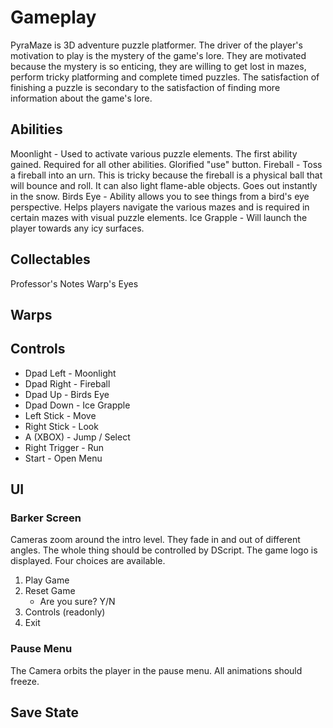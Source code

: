 # Gameplay

PyraMaze is 3D adventure puzzle platformer. The driver of the player's motivation to play is the mystery of the game's lore. They are motivated because the mystery is so enticing, they are willing to get lost in mazes, perform tricky platforming and complete timed puzzles. The satisfaction of finishing a puzzle is secondary to the satisfaction of finding more information about the game's lore. 

## Abilities

Moonlight - Used to activate various puzzle elements. The first ability gained. Required for all other abilities. Glorified "use" button.
Fireball - Toss a fireball into an urn. This is tricky because the fireball is a physical ball that will bounce and roll. It can also light flame-able objects. Goes out instantly in the snow.
Birds Eye - Ability allows you to see things from a bird's eye perspective. Helps players navigate the various mazes and is required in certain mazes with visual puzzle elements.
Ice Grapple - Will launch the player towards any icy surfaces. 

## Collectables

Professor's Notes
Warp's Eyes


## Warps

## Controls

- Dpad Left - Moonlight
- Dpad Right - Fireball
- Dpad Up - Birds Eye
- Dpad Down - Ice Grapple
- Left Stick - Move
- Right Stick - Look
- A (XBOX) - Jump / Select
- Right Trigger - Run
- Start - Open Menu

## UI
### Barker Screen
Cameras zoom around the intro level. They fade in and out of different angles. The whole thing should be controlled by DScript.
The game logo is displayed.
Four choices are available.
1) Play Game
2) Reset Game
    - Are you sure? Y/N
3) Controls (readonly)
4) Exit

### Pause Menu
The Camera orbits the player in the pause menu. All animations should freeze. 



## Save State